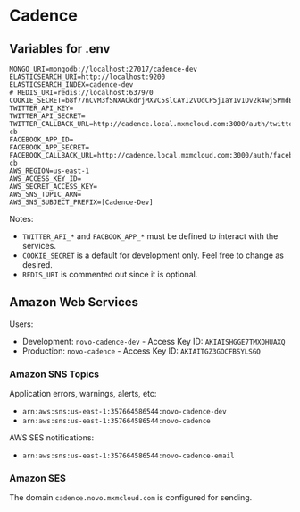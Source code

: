 # Cadence

## Variables for .env

```
MONGO_URI=mongodb://localhost:27017/cadence-dev
ELASTICSEARCH_URI=http://localhost:9200
ELASTICSEARCH_INDEX=cadence-dev
# REDIS_URI=redis://localhost:6379/0
COOKIE_SECRET=b8f77nCvM3fSNXACkdrjMXVC5slCAYI2VOdCP5jIaY1v1Ov2k4wjSPmdBQTr23ug
TWITTER_API_KEY=
TWITTER_API_SECRET=
TWITTER_CALLBACK_URL=http://cadence.local.mxmcloud.com:3000/auth/twitter?cb
FACEBOOK_APP_ID=
FACEBOOK_APP_SECRET=
FACEBOOK_CALLBACK_URL=http://cadence.local.mxmcloud.com:3000/auth/facebook?cb
AWS_REGION=us-east-1
AWS_ACCESS_KEY_ID=
AWS_SECRET_ACCESS_KEY=
AWS_SNS_TOPIC_ARN=
AWS_SNS_SUBJECT_PREFIX=[Cadence-Dev]
```

Notes:
* `TWITTER_API_*` and `FACBOOK_APP_*` must be defined to interact with the services.
* `COOKIE_SECRET` is a default for development only.  Feel free to change as desired.
* `REDIS_URI` is commented out since it is optional.

## Amazon Web Services

Users:

* Development: `novo-cadence-dev` - Access Key ID: `AKIAISHGGE7TMXOHUAXQ`
* Production: `novo-cadence` - Access Key ID: `AKIAITGZ3GOCFBSYLSGQ`

### Amazon SNS Topics

Application errors, warnings, alerts, etc:

* `arn:aws:sns:us-east-1:357664586544:novo-cadence-dev`
* `arn:aws:sns:us-east-1:357664586544:novo-cadence`

AWS SES notifications:

* `arn:aws:sns:us-east-1:357664586544:novo-cadence-email`

### Amazon SES

The domain `cadence.novo.mxmcloud.com` is configured for sending.
